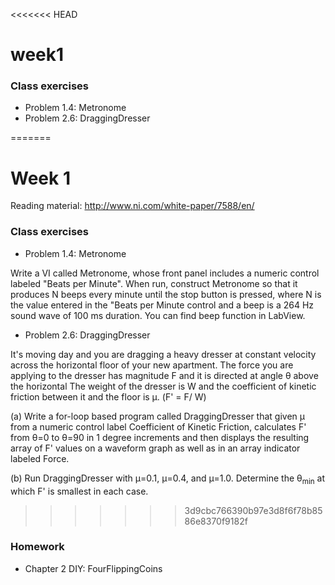 <<<<<<< HEAD
# week1

### Class exercises
* Problem 1.4: Metronome
* Problem 2.6: DraggingDresser

=======
# Week 1

Reading material: http://www.ni.com/white-paper/7588/en/

### Class exercises
* Problem 1.4: Metronome

Write a VI called Metronome, whose front panel includes a numeric control labeled "Beats per Minute". When run, construct Metronome so that it produces N beeps every minute until the stop button is pressed, where N is the value entered in the "Beats per Minute control and a beep is a 264 Hz sound wave of 100 ms duration. You can find beep function in LabView.

* Problem 2.6: DraggingDresser

It's moving day and you are dragging a heavy dresser at constant velocity across the horizontal floor of your new apartment. The force you are applying to the dresser has magnitude F and it is directed at angle θ above the horizontal The weight of the dresser is W and the coefficient of kinetic friction between it and the floor is μ. (F' = F/ W)

(a) Write a for-loop based program called DraggingDresser that given μ from a numeric control label Coefficient of Kinetic Friction, calculates F' from θ=0 to θ=90 in 1 degree increments and then displays the resulting array of F' values on a waveform graph as well as in an array indicator labeled Force.

(b) Run DraggingDresser with μ=0.1, μ=0.4, and μ=1.0. Determine the θ<sub>min</sub> at which F' is smallest in each case.

>>>>>>> 3d9cbc766390b97e3d8f6f78b8586e8370f9182f
### Homework
* Chapter 2 DIY: FourFlippingCoins
